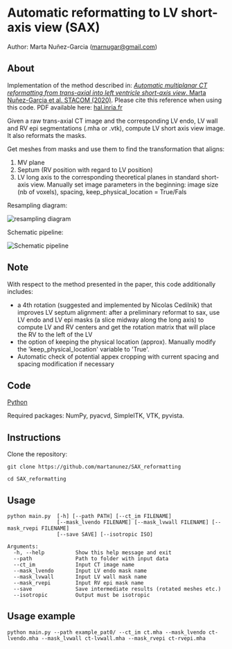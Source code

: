 # Automatic reformatting to LV short-axis view (SAX)
Author: Marta Nuñez-Garcia (marnugar@gmail.com)

## About
Implementation of the method described in:
[*Automatic multiplanar CT reformatting from trans-axial into left ventricle short-axis view*. Marta Nuñez-Garcia et al. STACOM (2020)](https://link.springer.com/chapter/10.1007/978-3-030-68107-4_2). Please cite this reference when using this code. PDF available here: [hal.inria.fr](https://www.google.com/url?sa=t&rct=j&q=&esrc=s&source=web&cd=&cad=rja&uact=8&ved=2ahUKEwjM2O2xqaz1AhUP2BQKHR95AyIQFnoECAsQAQ&url=https%3A%2F%2Fhal.inria.fr%2Fhal-02961500%2Fdocument&usg=AOvVaw2t4ZjZm5ZgfdZa1cxhlp8w)

Given a raw trans-axial CT image and the corresponding LV endo, LV wall and RV epi segmentations (.mha or .vtk), compute LV short axis view image. It also reformats the masks.

Get meshes from masks and use them to find the transformation that aligns:
  1. MV plane
  2. Septum (RV position with regard to LV position)
  3. LV long axis
to the corresponding theoretical planes in standard short-axis view.
Manually set image parameters in the beginning: image size (nb of voxels), spacing, keep_physical_location = True/Fals

Resampling diagram:

![resampling diagram](https://github.com/martanunez/SAX_reformatting/blob/main/diagram_resampling.png)

Schematic pipeline:

![Schematic pipeline](https://github.com/martanunez/SAX_reformatting/blob/main/schematic_pipeline.png)

## Note
With respect to the method presented in the paper, this code additionally includes:
  -  a 4th rotation (suggested and implemented by Nicolas Cedilnik) that improves LV septum alignment: after a  preliminary reformat to sax, use LV endo and LV epi masks (a slice midway along the long axis) to compute LV and RV centers and get the rotation matrix that will place the RV to the left of the LV
  - the option of keeping the physical location (approx). Manually modify the 'keep_physical_location' variable to 'True'.
  - Automatic check of potential appex cropping with current spacing and spacing modification if necessary


## Code
[Python](https://www.python.org/)

Required packages: NumPy, pyacvd, SimpleITK, VTK, pyvista. 

## Instructions
Clone the repository:
```
git clone https://github.com/martanunez/SAX_reformatting

cd SAX_reformatting
```

## Usage
```
python main.py  [-h] [--path PATH] [--ct_im FILENAME] 
                [--mask_lvendo FILENAME] [--mask_lvwall FILENAME] [--mask_rvepi FILENAME] 
                [--save SAVE] [--isotropic ISO]

Arguments:
  -h, --help          Show this help message and exit
  --path              Path to folder with input data
  --ct_im             Input CT image name
  --mask_lvendo       Input LV endo mask name
  --mask_lvwall       Input LV wall mask name
  --mask_rvepi        Input RV epi mask name
  --save              Save intermediate results (rotated meshes etc.)
  --isotropic         Output must be isotropic

```

## Usage example
```
python main.py --path example_pat0/ --ct_im ct.mha --mask_lvendo ct-lvendo.mha --mask_lvwall ct-lvwall.mha --mask_rvepi ct-rvepi.mha
```
